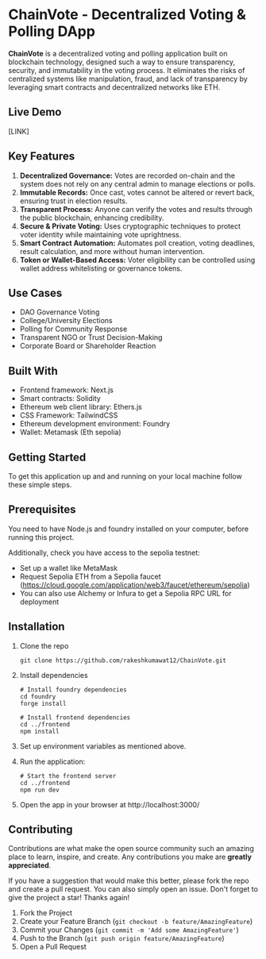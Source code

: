 # ChainVote - Decentralized Voting & Polling DApp

**ChainVote** is a decentralized voting and polling application built on blockchain technology, designed such a way to ensure transparency, security, and immutability in the voting process. It eliminates the risks of centralized systems like manipulation, fraud, and lack of transparency by leveraging smart contracts and decentralized networks like ETH.

## Live Demo
[LINK]

## Key Features

1. **Decentralized Governance:** Votes are recorded on-chain and the system does not rely on any central admin to manage elections or polls.
2. **Immutable Records:** Once cast, votes cannot be altered or revert back, ensuring trust in election results.
3. **Transparent Process:** Anyone can verify the votes and results through the public blockchain, enhancing credibility.
4. **Secure & Private Voting:** Uses cryptographic techniques to protect voter identity while maintaining vote uprightness.
5. **Smart Contract Automation:** Automates poll creation, voting deadlines, result calculation, and more without human intervention.
6. **Token or Wallet-Based Access:** Voter eligibility can be controlled using wallet address whitelisting or governance tokens.

## Use Cases

- DAO Governance Voting
- College/University Elections
- Polling for Community Response
- Transparent NGO or Trust Decision-Making
- Corporate Board or Shareholder Reaction

## Built With

- Frontend framework: Next.js
- Smart contracts: Solidity
- Ethereum web client library: Ethers.js
- CSS Framework: TailwindCSS
- Ethereum development environment: Foundry
- Wallet: Metamask (Eth sepolia)

## Getting Started

To get this application up and and running on your local machine follow these simple steps.

## Prerequisites

You need to have Node.js and foundry installed on your computer, before running this project.

Additionally, check you have access to the sepolia testnet:

- Set up a wallet like MetaMask
- Request Sepolia ETH from a Sepolia faucet (https://cloud.google.com/application/web3/faucet/ethereum/sepolia)
- You can also use Alchemy or Infura to get a Sepolia RPC URL for deployment

## Installation

1. Clone the repo

   ```
   git clone https://github.com/rakeshkumawat12/ChainVote.git
   ```

2. Install dependencies

   ```
   # Install foundry dependencies
   cd foundry
   forge install

   # Install frontend dependencies
   cd ../frontend
   npm install
   ```

3. Set up environment variables as mentioned above.

4. Run the application:

   ```
   # Start the frontend server
   cd ../frontend
   npm run dev
   ```

5. Open the app in your browser at http://localhost:3000/

## Contributing

Contributions are what make the open source community such an amazing place to learn, inspire, and create. Any contributions you make are **greatly appreciated**.

If you have a suggestion that would make this better, please fork the repo and create a pull request. You can also simply open an issue. Don't forget to give the project a star! Thanks again!

1. Fork the Project
2. Create your Feature Branch (`git checkout -b feature/AmazingFeature`)
3. Commit your Changes (`git commit -m 'Add some AmazingFeature'`)
4. Push to the Branch (`git push origin feature/AmazingFeature`)
5. Open a Pull Request